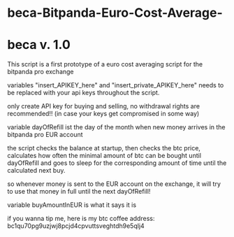 # beca-Bitpanda-Euro-Cost-Average-
# beca v. 1.0

 This script is a first prototype of a euro cost averaging script for the bitpanda pro exchange
 
variables "insert_APIKEY_here" and "insert_private_APIKEY_here" needs to be replaced with your api keys throughout the script. 

only create API key for buying and selling, no withdrawal rights are recommended!! (in case your keys get compromised in some way)

variable dayOfRefill ist the day of the month when new money arrives in the bitpanda pro EUR account

the script checks the balance at startup, then checks the btc price, calculates how often the minimal amount of btc can be bought until dayOfRefill and goes to sleep for the corresponding amount of time until the calculated next buy. 

so whenever money is sent to the EUR account on the exchange, it will try to use that money in full until the next dayOfRefill!

variable buyAmountInEUR is what it says it is

if you wanna tip me, here is my btc coffee address: bc1qu70pg9uzjwj8pcjd4cpvuttsveghtdh9e5qlj4

